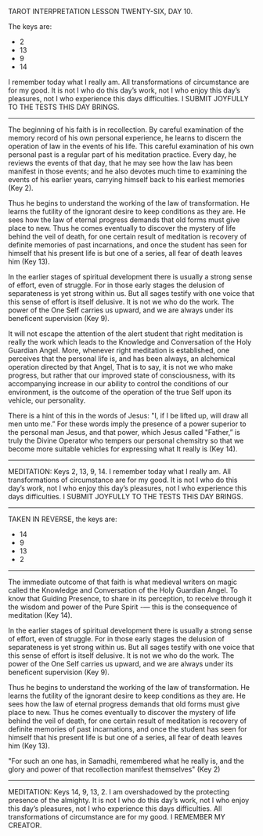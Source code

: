 TAROT INTERPRETATION
LESSON TWENTY-SIX, DAY 10.

The keys are:

-  2
- 13
-  9
- 14

 I remember today what I really am. All transformations of circumstance are for my good. It is not I who do this day’s work, not I who enjoy this day’s pleasures, not I who experience this days difficulties. I SUBMIT JOYFULLY TO THE TESTS THIS DAY BRINGS.

---

The beginning of his faith is in recollection. By careful examination of the memory record of his own personal experience, he learns to discern the operation of law in the events of his life. This careful examination of his own personal past is a regular part of his meditation practice. Every day, he reviews the events of that day, that he may see how the law has been manifest in those events; and he also devotes much time to examining the events of his earlier years, carrying himself back to his earliest memories (Key 2).

Thus he begins to understand the working of the law of transformation. He learns the futility of the ignorant desire to keep conditions as they are. He sees how the law of eternal progress demands that old forms must give place to new. Thus he comes eventually to discover the mystery of life behind the veil of death, for one certain result of meditation is recovery of definite memories of past incarnations, and once the student has seen for himself that his present life is but one of a series, all fear of death leaves him (Key 13).

In the earlier stages of spiritual development there is usually a strong sense of effort, even of struggle. For in those early stages the delusion of separateness is yet strong within us. But all sages testify with one voice that this sense of effort is itself delusive. It is not we who do the work. The power of the One Self carries us upward, and we are always under its beneficent supervision (Key 9).

It will not escape the attention of the alert student that right meditation is really the work which leads to the Knowledge and Conversation of the Holy Guardian Angel. More, whenever right meditation is established, one perceives that the personal life is, and has been always, an alchemical operation directed by that Angel, That is to say, it is not we who make progress, but rather that our improved state of consciousness, with its accompanying increase in our ability to control the conditions of our environment, is the outcome of the operation of the true Self upon its vehicle, our personality.

There is a hint of this in the words of Jesus: "I, if I be lifted up, will draw all men unto me.” For these words imply the presence of a power superior to the personal man Jesus, and that power, which Jesus called "Father,” is truly the Divine Operator who tempers our personal chemsitry so that we become more suitable vehicles for expressing what It really is (Key 14).

---

MEDITATION: Keys 2, 13, 9, 14. I remember today what I really am. All transformations of circumstance are for my good. It is not I who do this day’s work, not I who enjoy this day’s pleasures, not I who experience this days difficulties. I SUBMIT JOYFULLY TO THE TESTS THIS DAY BRINGS.

---

TAKEN IN REVERSE, the keys are:

- 14
-  9
- 13
-  2

---

The immediate outcome of that faith is what medieval writers on magic called the Knowledge and Conversation of the Holy Guardian Angel. To know that Guiding Presence, to share in its perception, to receive through it the wisdom and power of the Pure Spirit -— this is the consequence of meditation (Key 14).

In the earlier stages of spiritual development there is usually a strong sense of effort, even of struggle. For in those early stages the delusion of separateness is yet strong within us. But all sages testify with one voice that this sense of effort is itself delusive. It is not we who do the work. The power of the One Self carries us upward, and we are always under its beneficent supervision (Key 9).

Thus he begins to understand the working of the law of transformation. He learns the futility of the ignorant desire to keep conditions as they are. He sees how the law of eternal progress demands that old forms must give place to new. Thus he comes eventually to discover the mystery of life behind the veil of death, for one certain result of meditation is recovery of definite memories of past incarnations, and once the student has seen for himself that his present life is but one of a series, all fear of death leaves him (Key 13).

"For such an one has, in Samadhi, remembered what he really is, and the glory and power of that recollection manifest themselves" (Key 2)

---

MEDITATION: Keys 14, 9, 13, 2. I am overshadowed by the protecting presence of the almighty. It is not I who do this day’s work, not I who enjoy this day’s pleasures, not I who experience this days difficulties. All transformations of circumstance are for my good. I REMEMBER MY CREATOR.
